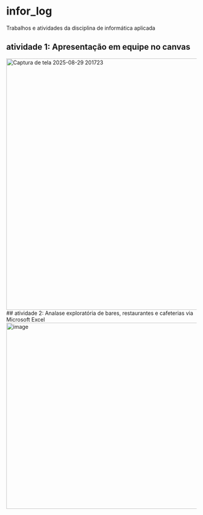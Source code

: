 # infor_log
Trabalhos e atividades da disciplina de informática aplicada
## atividade 1: Apresentação em equipe no canvas
<img width="1192" height="663" alt="Captura de tela 2025-08-29 201723" src="https://github.com/user-attachments/assets/836c01aa-c901-4246-99b3-e3c93b891b05" />
## atividade 2: Analase exploratória de bares, restaurantes e cafeterias via Microsoft Excel

<img width="1490" height="491" alt="image" src="https://github.com/user-attachments/assets/3c7a026f-8de6-4fdf-9b49-e60413dd1f14" />


